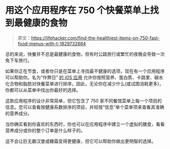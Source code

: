 # 用这个应用程序在 750 个快餐菜单上找到最健康的食物

> 原文：<https://lifehacker.com/find-the-healthiest-items-on-750-fast-food-menus-with-t-1829732884>

总的来说，快餐并不总是最健康的食物，但有时公路旅行或繁忙的夜晚会导致一次免下车旅行。



如果你正在节食，或者你只是在菜单上寻找最不健康的选项，现在有一个应用程序可以帮助你。名为“作弊日” [的 iOS 应用](https://itunes.apple.com/us/app/cheat-day/id1438254150?) 允许你按照营养、蛋白质、卡路里、碳水化合物和脂肪对快餐菜单进行排序。因此，无论你在减少什么(或试图消耗更多)，你都可以从菜单中找出你最好的选择。

这款应用程序的设计非常简单，但它包含了 750 家不同餐馆菜单上每一个项目的信息。您可以查看按健康系数排序的项目，并轻按“信息”单个菜单项来查看其准确的营养成分。

当你确实看到你喜欢的东西时，你也可以在应用程序中建立一个虚拟的膳食，看看营养成分或你的整个订单是什么样子的。

这不会让巨无霸汉堡或糖霜变得更健康，但它可以帮助你做出更明智的选择。
